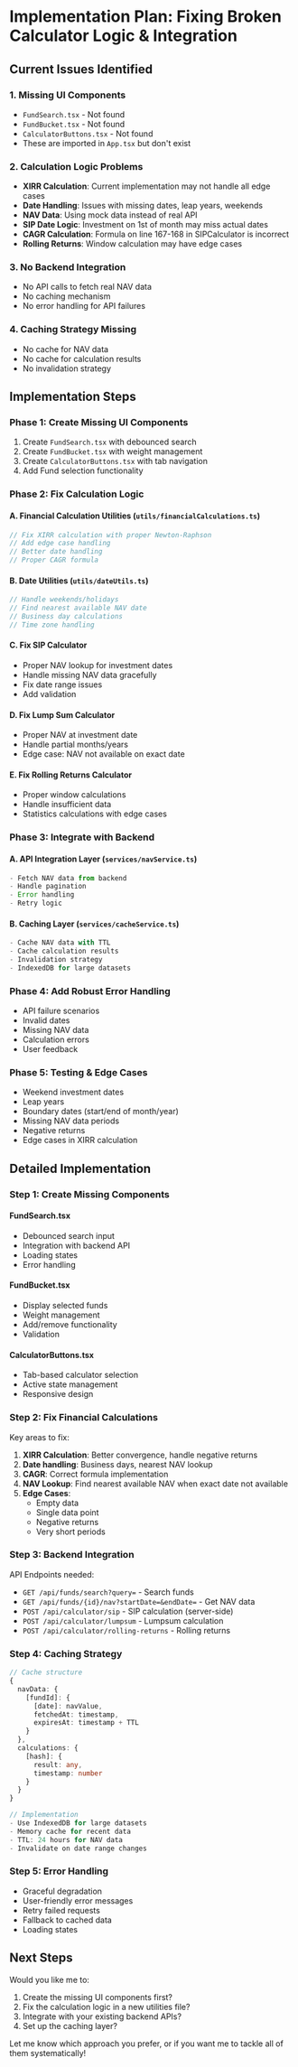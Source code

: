 # Implementation Plan: Fixing Broken Calculator Logic & Integration

## Current Issues Identified

### 1. **Missing UI Components**
- `FundSearch.tsx` - Not found
- `FundBucket.tsx` - Not found  
- `CalculatorButtons.tsx` - Not found
- These are imported in `App.tsx` but don't exist

### 2. **Calculation Logic Problems**
- **XIRR Calculation**: Current implementation may not handle all edge cases
- **Date Handling**: Issues with missing dates, leap years, weekends
- **NAV Data**: Using mock data instead of real API
- **SIP Date Logic**: Investment on 1st of month may miss actual dates
- **CAGR Calculation**: Formula on line 167-168 in SIPCalculator is incorrect
- **Rolling Returns**: Window calculation may have edge cases

### 3. **No Backend Integration**
- No API calls to fetch real NAV data
- No caching mechanism
- No error handling for API failures

### 4. **Caching Strategy Missing**
- No cache for NAV data
- No cache for calculation results
- No invalidation strategy

## Implementation Steps

### Phase 1: Create Missing UI Components
1. Create `FundSearch.tsx` with debounced search
2. Create `FundBucket.tsx` with weight management
3. Create `CalculatorButtons.tsx` with tab navigation
4. Add Fund selection functionality

### Phase 2: Fix Calculation Logic

#### A. Financial Calculation Utilities (`utils/financialCalculations.ts`)
```typescript
// Fix XIRR calculation with proper Newton-Raphson
// Add edge case handling
// Better date handling
// Proper CAGR formula
```

#### B. Date Utilities (`utils/dateUtils.ts`)
```typescript
// Handle weekends/holidays
// Find nearest available NAV date
// Business day calculations
// Time zone handling
```

#### C. Fix SIP Calculator
- Proper NAV lookup for investment dates
- Handle missing NAV data gracefully
- Fix date range issues
- Add validation

#### D. Fix Lump Sum Calculator
- Proper NAV at investment date
- Handle partial months/years
- Edge case: NAV not available on exact date

#### E. Fix Rolling Returns Calculator
- Proper window calculations
- Handle insufficient data
- Statistics calculations with edge cases

### Phase 3: Integrate with Backend

#### A. API Integration Layer (`services/navService.ts`)
```typescript
- Fetch NAV data from backend
- Handle pagination
- Error handling
- Retry logic
```

#### B. Caching Layer (`services/cacheService.ts`)
```typescript
- Cache NAV data with TTL
- Cache calculation results
- Invalidation strategy
- IndexedDB for large datasets
```

### Phase 4: Add Robust Error Handling

- API failure scenarios
- Invalid dates
- Missing NAV data
- Calculation errors
- User feedback

### Phase 5: Testing & Edge Cases

- Weekend investment dates
- Leap years
- Boundary dates (start/end of month/year)
- Missing NAV data periods
- Negative returns
- Edge cases in XIRR calculation

## Detailed Implementation

### Step 1: Create Missing Components

#### FundSearch.tsx
- Debounced search input
- Integration with backend API
- Loading states
- Error handling

#### FundBucket.tsx  
- Display selected funds
- Weight management
- Add/remove functionality
- Validation

#### CalculatorButtons.tsx
- Tab-based calculator selection
- Active state management
- Responsive design

### Step 2: Fix Financial Calculations

Key areas to fix:
1. **XIRR Calculation**: Better convergence, handle negative returns
2. **Date handling**: Business days, nearest NAV lookup
3. **CAGR**: Correct formula implementation
4. **NAV Lookup**: Find nearest available NAV when exact date not available
5. **Edge Cases**: 
   - Empty data
   - Single data point
   - Negative returns
   - Very short periods

### Step 3: Backend Integration

API Endpoints needed:
- `GET /api/funds/search?query=` - Search funds
- `GET /api/funds/{id}/nav?startDate=&endDate=` - Get NAV data
- `POST /api/calculator/sip` - SIP calculation (server-side)
- `POST /api/calculator/lumpsum` - Lumpsum calculation
- `POST /api/calculator/rolling-returns` - Rolling returns

### Step 4: Caching Strategy

```typescript
// Cache structure
{
  navData: {
    [fundId]: {
      [date]: navValue,
      fetchedAt: timestamp,
      expiresAt: timestamp + TTL
    }
  },
  calculations: {
    [hash]: {
      result: any,
      timestamp: number
    }
  }
}

// Implementation
- Use IndexedDB for large datasets
- Memory cache for recent data
- TTL: 24 hours for NAV data
- Invalidate on date range changes
```

### Step 5: Error Handling

- Graceful degradation
- User-friendly error messages
- Retry failed requests
- Fallback to cached data
- Loading states

## Next Steps

Would you like me to:
1. Create the missing UI components first?
2. Fix the calculation logic in a new utilities file?
3. Integrate with your existing backend APIs?
4. Set up the caching layer?

Let me know which approach you prefer, or if you want me to tackle all of them systematically!



